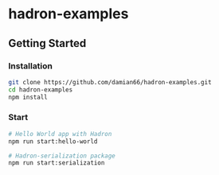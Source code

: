 # hadron-examples

## Getting Started

### Installation

```sh
git clone https://github.com/damian66/hadron-examples.git
cd hadron-examples
npm install
```

### Start

```sh
# Hello World app with Hadron
npm run start:hello-world

# Hadron-serialization package
npm run start:serialization
```